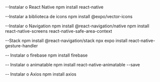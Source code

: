 --Instalar o React Native
npm install react-native

--Instalar a biblioteca de icons
npm install @expo/vector-icons

--Instalar o Navigation
npm install @react-navigation/native
npm install react-native-screens react-native-safe-area-context

--Stack
npm install @react-navigation/stack
npx expo install react-native-gesture-handler

-- Instalar o firebase
npm install firebase

-- Instalar o animatable
npm install react-native-animatable --save

-- Instalar o Axios
npm install axios